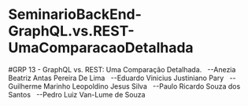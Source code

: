 # SeminarioBackEnd-GraphQL.vs.REST-UmaComparacaoDetalhada
#GRP 13 - GraphQL vs. REST: Uma Comparação Detalhada.
 
--Anezia Beatriz Antas Pereira De Lima 
 
--Eduardo Vinicius Justiniano Pary 
 
--Guilherme Marinho Leopoldino Jesus Silva 
 
--Paulo Ricardo Souza dos Santos 
 
--Pedro Luiz Van-Lume de Souza 
